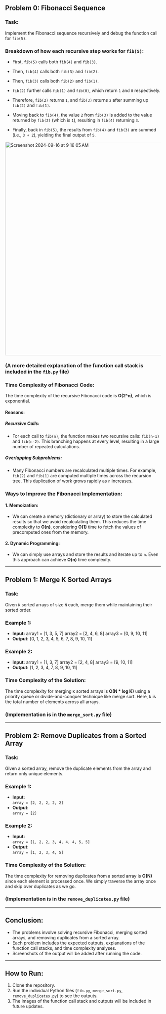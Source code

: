 ## Problem 0: Fibonacci Sequence

### Task:
Implement the Fibonacci sequence recursively and debug the function call for `fib(5)`.

### Breakdown of how each recursive step works for `fib(5)`:

- First, `fib(5)` calls both `fib(4)` and `fib(3)`.

- Then, `fib(4)` calls both `fib(3)` and `fib(2)`.

- Then, `fib(3)` calls both `fib(2)` and `fib(1)`.

- `fib(2)` further calls `fib(1)` and `fib(0)`, which return `1` and `0` respectively.

- Therefore, `fib(2)` returns `1`, and `fib(3)` returns `2` after summing up `fib(2)` and `fib(1)`.

- Moving back to `fib(4)`, the value `2` from `fib(3)` is added to the value returned by `fib(2)` (which is `1`), resulting in `fib(4)` returning `3`.

- Finally, back in `fib(5)`, the results from `fib(4)` and `fib(3)` are summed (i.e., `3 + 2`), yielding the final output of `5`.
<img width="691" alt="Screenshot 2024-09-16 at 9 16 05 AM" src="https://github.com/user-attachments/assets/9ea0f05c-9eb2-4a19-aecd-eaa8a39d8bcc">

### (A more detailed explanation of the function call stack is included in the `fib.py` file)

### Time Complexity of Fibonacci Code:
The time complexity of the recursive Fibonacci code is **O(2^n)**, which is exponential.

#### Reasons:
##### Recursive Calls:
- For each call to `fib(n)`, the function makes two recursive calls: `fib(n-1)` and `fib(n-2)`. This branching happens at every level, resulting in a large number of repeated calculations.

##### Overlapping Subproblems:
- Many Fibonacci numbers are recalculated multiple times. For example, `fib(2)` and `fib(1)` are computed multiple times across the recursion tree. This duplication of work grows rapidly as `n` increases.

### Ways to Improve the Fibonacci Implementation:

#### 1. Memoization:
- We can create a memory (dictionary or array) to store the calculated results so that we avoid recalculating them. This reduces the time complexity to **O(n)**, considering **O(1)** time to fetch the values of precomputed ones from the memory.

#### 2. Dynamic Programming:
- We can simply use arrays and store the results and iterate up to `n`. Even this approach can achieve **O(n)** time complexity.

---

## Problem 1: Merge K Sorted Arrays

### Task:
Given `K` sorted arrays of size `N` each, merge them while maintaining their sorted order.

### Example 1:
- **Input:**
array1 = [1, 3, 5, 7]
array2 = [2, 4, 6, 8]
array3 = [0, 9, 10, 11]
- **Output:**
[0, 1, 2, 3, 4, 5, 6, 7, 8, 9, 10, 11]
### Example 2:
- **Input:**
array1 = [1, 3, 7]
array2 = [2, 4, 8]
array3 = [9, 10, 11]
- **Output:**
[1, 2, 3, 4, 7, 8, 9, 10, 11]
### Time Complexity of the Solution:
The time complexity for merging `K` sorted arrays is **O(N * log K)** using a priority queue or divide-and-conquer technique like merge sort. Here, `N` is the total number of elements across all arrays.

### (Implementation is in the `merge_sort.py` file)

---

## Problem 2: Remove Duplicates from a Sorted Array

### Task:
Given a sorted array, remove the duplicate elements from the array and return only unique elements.

### Example 1:
- **Input:**  
`array = [2, 2, 2, 2, 2]`
- **Output:**  
`array = [2]`

### Example 2:
- **Input:**  
`array = [1, 2, 2, 3, 4, 4, 4, 5, 5]`
- **Output:**  
`array = [1, 2, 3, 4, 5]`

### Time Complexity of the Solution:
The time complexity for removing duplicates from a sorted array is **O(N)** since each element is processed once. We simply traverse the array once and skip over duplicates as we go.

### (Implementation is in the `remove_duplicates.py` file)

---

## Conclusion:
- The problems involve solving recursive Fibonacci, merging sorted arrays, and removing duplicates from a sorted array.
- Each problem includes the expected outputs, explanations of the function call stacks, and time complexity analyses.
- Screenshots of the output will be added after running the code.

---

## How to Run:
1. Clone the repository.
2. Run the individual Python files (`fib.py`, `merge_sort.py`, `remove_duplicates.py`) to see the outputs.
3. The images of the function call stack and outputs will be included in future updates.
